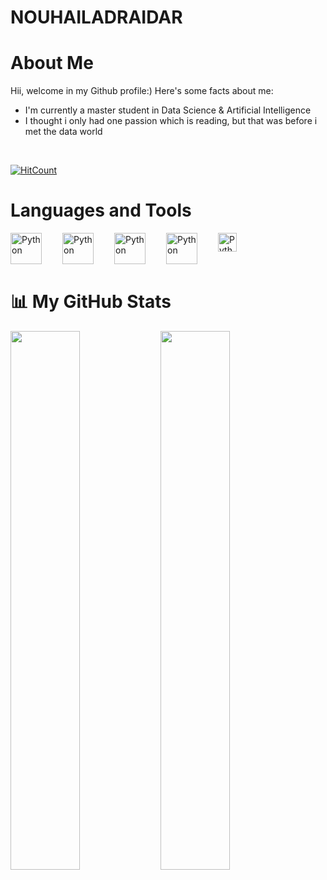 # NOUHAILADRAIDAR

# About Me

Hii, welcome in my Github profile:)
Here's some facts about me:
- I'm currently a master student in Data Science & Artificial Intelligence
- I thought i only had one passion which is reading, but that was before i met the data world
</br>


[![HitCount](https://hits.dwyl.com/MohamedHmamouch/README.svg?style=flat-square&show=unique)](http://hits.dwyl.com/MohamedHmamouch/README)


# Languages and Tools 

<img align='left' alt='Python' width='50px' style='padding-right : 30px;' src='https://cdn.jsdelivr.net/gh/devicons/devicon/icons/python/python-original.svg' />
<img align='left' alt='Python' width='50px' style='padding-right : 30px;'src="https://cdn.jsdelivr.net/gh/devicons/devicon/icons/microsoftsqlserver/microsoftsqlserver-plain-wordmark.svg" />
<img align='left' alt='Python' width='50px' style='padding-right : 30px;'src="https://cdn.jsdelivr.net/gh/devicons/devicon/icons/mysql/mysql-original-wordmark.svg"/>
<img align='left' alt='Python' width='50px' style='padding-right : 30px;' src="https://cdn.jsdelivr.net/gh/devicons/devicon/icons/jupyter/jupyter-original-wordmark.svg" />
<img align='left' alt='Python' width='30px' style='padding-right : 10px;' src="https://cdn.jsdelivr.net/gh/devicons/devicon/icons/css3/css3-original.svg" />
<br/>   

<br/>
<br/>

# 📊 My GitHub Stats

<img align='left' width='47%' src="https://github-readme-stats.vercel.app/api?username=MohamedHmamouch&show_icons=true&theme=radical"/>
<img align='left' width='47%' src="https://github-readme-stats.vercel.app/api/top-langs/?username=MohamedHmamouch&layout=compact"/>
